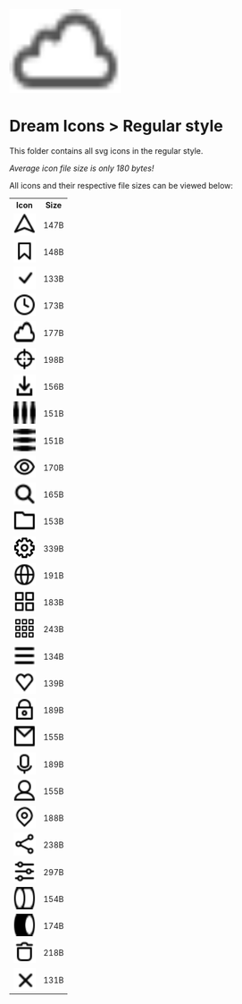 
<img src="../dream.svg" width=200 height=150/>

# **Dream Icons > Regular style**

This folder contains all svg icons in the regular style.

*Average icon file size is only 180 bytes!*

All icons and their respective file sizes can be viewed below:
<table><tr><th>Icon</th><th>Size</th></tr><tr><td><img width=40 height=40 src="arrow-nav.svg"></td><td>147B</td></tr><tr><td><img width=40 height=40 src="bookmark.svg"></td><td>148B</td></tr><tr><td><img width=40 height=40 src="check-mark.svg"></td><td>133B</td></tr><tr><td><img width=40 height=40 src="clock.svg"></td><td>173B</td></tr><tr><td><img width=40 height=40 src="cloud.svg"></td><td>177B</td></tr><tr><td><img width=40 height=40 src="crosshair.svg"></td><td>198B</td></tr><tr><td><img width=40 height=40 src="download.svg"></td><td>156B</td></tr><tr><td><img width=40 height=40 src="ellipsis-h.svg"></td><td>151B</td></tr><tr><td><img width=40 height=40 src="ellipsis-v.svg"></td><td>151B</td></tr><tr><td><img width=40 height=40 src="eye.svg"></td><td>170B</td></tr><tr><td><img width=40 height=40 src="eyeglass.svg"></td><td>165B</td></tr><tr><td><img width=40 height=40 src="folder.svg"></td><td>153B</td></tr><tr><td><img width=40 height=40 src="gear.svg"></td><td>339B</td></tr><tr><td><img width=40 height=40 src="globe.svg"></td><td>191B</td></tr><tr><td><img width=40 height=40 src="grid-2x2.svg"></td><td>183B</td></tr><tr><td><img width=40 height=40 src="grid-3x3.svg"></td><td>243B</td></tr><tr><td><img width=40 height=40 src="hamburger.svg"></td><td>134B</td></tr><tr><td><img width=40 height=40 src="heart.svg"></td><td>139B</td></tr><tr><td><img width=40 height=40 src="lock.svg"></td><td>189B</td></tr><tr><td><img width=40 height=40 src="mail.svg"></td><td>155B</td></tr><tr><td><img width=40 height=40 src="microphone.svg"></td><td>189B</td></tr><tr><td><img width=40 height=40 src="person.svg"></td><td>155B</td></tr><tr><td><img width=40 height=40 src="pin-mark.svg"></td><td>188B</td></tr><tr><td><img width=40 height=40 src="share.svg"></td><td>238B</td></tr><tr><td><img width=40 height=40 src="sliders.svg"></td><td>297B</td></tr><tr><td><img width=40 height=40 src="toggle-off.svg"></td><td>154B</td></tr><tr><td><img width=40 height=40 src="toggle-on.svg"></td><td>174B</td></tr><tr><td><img width=40 height=40 src="trash.svg"></td><td>218B</td></tr><tr><td><img width=40 height=40 src="x-mark.svg"></td><td>131B</td></tr></table>
    
